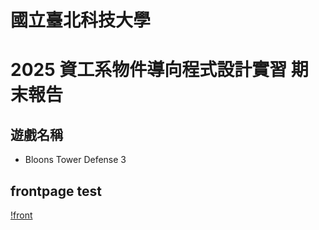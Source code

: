 # 國立臺北科技大學
# 2025 資工系物件導向程式設計實習 期末報告

## 遊戲名稱
- Bloons Tower Defense 3

## frontpage test
[!front](https://cdn.discordapp.com/attachments/466744266442670091/1382955494334791730/NlehtdE.png?ex=684d092b&is=684bb7ab&hm=d5190a95ec2bce7fb314d071e3443262696c62b3b083b45d06e4d1c8f091d1a1&)